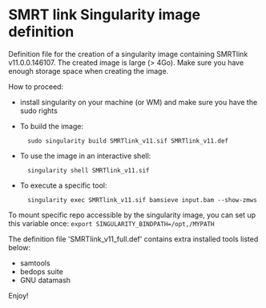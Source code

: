 # SMRT link Singularity image definition

Definition file for the creation of a singularity image containing SMRTlink v11.0.0.146107.
The created image is large (> 4Go). Make sure you have enough storage space when creating the image.

How to proceed:

- install singularity on your machine (or WM) and make sure you have the sudo rights
- To build the image:

        sudo singularity build SMRTlink_v11.sif SMRTlink_v11.def

- To use the image in an interactive shell:

        singularity shell SMRTlink_v11.sif 

- To execute a specific tool:

        singularity exec SMRTlink_v11.sif bamsieve input.bam --show-zmws

To mount specific repo accessible by the singularity image, you can set up this variable once: `export SINGULARITY_BINDPATH=/opt,/MYPATH` 

The definition file 'SMRTlink_v11_full.def' contains extra installed tools listed below:
- samtools
- bedops suite
- GNU datamash

Enjoy!
